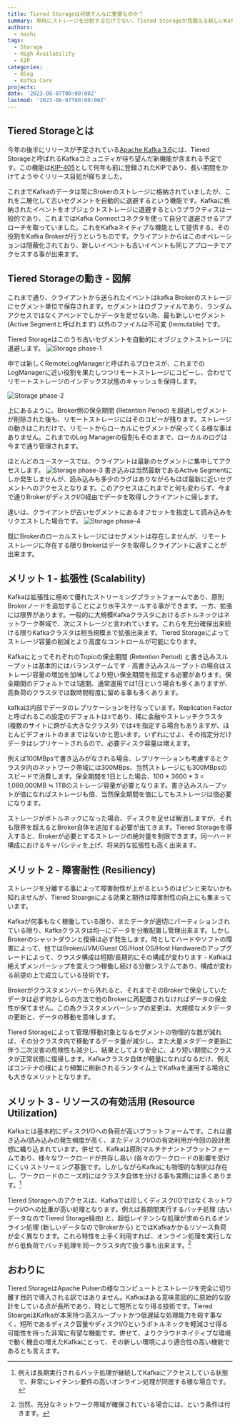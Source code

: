 ```yaml
---
title: Tiered Storageは何故そんなに重要なのか？
summary: 単純にストレージを分割するだけでない、Tiered Storageが見据える新しいKafkaと将来について。
authors:
  - hashi
tags:
  - Storage
  - High Availability
  - KIP
categories: 
  - Blog
  - Kafka Core
projects: 
date: '2023-08-07T00:00:00Z'
lastmod: '2023-08-07T00:00:00Z'
---
```


## Tiered Storageとは
今年の後半にリリースが予定されている[Apache Kafka 3.6](https://cwiki.apache.org/confluence/display/KAFKA/Release+Plan+3.6.0)には、Tiered Storageと呼ばれるKafkaコミュニティが待ち望んだ新機能が含まれる予定です。この機能は[KIP-405](https://cwiki.apache.org/confluence/display/KAFKA/KIP-405%3A+Kafka+Tiered+Storage)として何年も前に登録されたKIPであり、長い期間をかけてようやくリリース目処が経ちました。

これまでKafkaのデータは常にBrokerのストレージに格納されていましたが、これを二層化して古いセグメントを自動的に退避するという機能です。Kafkaに格納されたイベントをオブジェクトストレージに退避するというプラクティスは一般的であり、これまではKafka Connectコネクタを使って自分で退避させるアプローチを取っていました。これをKafkaネイティブな機能として提供する、その役割をKafka Brokerが行うというものです。クライアントからはこのオペレーションは隠蔽化されており、新しいイベントも古いイベントも同じアプローチでアクセスする事が出来ます。

## Tiered Storageの動き - 図解
これまで通り、クライアントから送られたイベントはkafka Brokerのストレージにセグメント単位で保存されます。セグメントはログファイルであり、ランダムアクセスではなくアペンドでしかデータを足せない為、最も新しいセグメント (Active Segmentと呼ばれます) 以外のファイルは不可変 (Immutable) です。

Tiered Storageはこのうち古いセグメントを自動的にオブジェクトストレージに退避します。
![Storage phase-1](blogs/kip405-why-tiered-storage-important/storage-phase-1.png)

中では新しくRemoteLogManagerと呼ばれるプロセスが、これまでのLogManagerに近い役割を果たしつつリモートストレージにコピーし、合わせてリモートストレージのインデックス状態のキャッシュを保持します。

![Storage phase-2](blogs/kip405-why-tiered-storage-important/storage-phase-2.png)

上にあるように、Broker側の保全期間 (Retention Period) を超過しセグメントが削除された後も、リモートストレージにはそのコピーが残ります。ストレージの動きはこれだけで、リモートからローカルにセグメントが戻ってくる様な事はありません。これまでのLog  Managerの役割もそのままで、ローカルのログは今まで通り管理されます。

ほとんどのユースケースでは、クライアントは最新のセグメントに集中してアクセスします。
![Storage phase-3](blogs/kip405-why-tiered-storage-important/storage-phase-3.png)
書き込みは当然最新であるActive Segmentにしか発生しませんが、読み込みも多少のラグはありながらもほぼ最新に近いセグメントへのアクセスとなります。このアクセスはこれまでと何も変わらず、今まで通りBrokerがディスクI/O経由でデータを取得しクライアントに帰します。

違いは、クライアントが古いセグメントにあるオフセットを指定して読み込みをリクエストした場合です。
![Storage phase-4](blogs/kip405-why-tiered-storage-important/storage-phase-4.png)

既にBrokerのローカルストレージにはセグメントは存在しませんが、リモートストレージに存在する限りBrokerはデータを取得しクライアントに返すことが出来ます。

## メリット 1 - 拡張性 (Scalability)
Kafkaは拡張性に極めて優れたストリーミングプラットフォームであり、原則Brokerノードを追加することにより水平スケールする事ができます。一方、拡張には限界があります。一般的に大規模Kafkaクラスタにおけるボトルネックはネットワーク帯域で、次にストレージと言われています。これらを充分確保出来続ける限りKafkaクラスタは相当規模まで拡張出来ます。Tiered Storageによってストレージ容量の削減とより高度なコントロールが可能になります。

KafkaにとってそれぞれのTopicの保全期間 (Retention Period) と書き込みスループットは基本的にはバランスゲームです - 高書き込みスループットの場合はストレージ容量の増加を加味してより短い保全期間を指定する必要があります。保全期間のデフォルトでは1週間、通常運用では1日という場合も多くありますが、高負荷のクラスタでは数時間程度に留める事も多くあります。

kafkaは内部でデータのレプリケーションを行なっています。Replication Factorと呼ばれるこの設定のデフォルトは```3```であり、稀に金融やストレッチクラスタ (複数のサイトに跨がる大きなクラスタ) では```4```を指定する場合もありますが、ほとんどデフォルトのままではないかと思います。いずれにせよ、その指定分だけデータはレプリケートされるので、必要ディスク容量は増えます。

例えば100MBpsで書き込みがなされる場合、レプリケーションも考慮するとクラスタ内のネットワーク帯域には300MBps、当然ストレージにも300MBpsのスピードで消費します。保全期間を1日とした場合、100 * 3600 * 3 = 1,080,000MB ≒ 1TBのストレージ容量が必要となります。書き込みスループットが倍になればストレージも倍、当然保全期間を倍にしてもストレージは倍必要になります。

ストレージがボトルネックになった場合、ディスクを足せば解消しますが、それも限界を超えるとBroker自体を追加する必要が出てきます。Tiered Storageを導入すると、Brokerが必要とするストレージの絶対量を制限できます。同一ハード構成におけるキャパシティを上げ、将来的な拡張性も高く出来ます。

## メリット 2 - 障害耐性 (Resiliency)
ストレージを分離する事によって障害耐性が上がるというのはピンと来ないかも知れませんが、Tiered Stoargeによる効果と期待は障害耐性の向上にも集まっています。

Kafkaが何事もなく稼働している限り、またデータが適切にパーティションされている限り、Kafkaクラスタは均一にデータを分散配置し管理出来ます。しかしBrokerのシャットダウンと復帰は必ず発生します。時としてハードやソフトの障害によって、他ではBroker/JVM/Guest OS/Host OS/Host Hardwareのアップグレードによって、クラスタ構成は短期/長期的にその構成が変わります - Kafkaは絶えずメンバーシップを変えつつ稼働し続ける分散システムであり、構成が変わる前提の上で成立している技術です。

Brokerがクラスタメンバーから外れると、それまでそのBrokerで保全していたデータは必ず何かしらの方法で他のBrokerに再配置されなければデータの保全性が保てません。この為クラスタメンバーシップの変更は、大規模なメタデータの更新と、データの移動を意味します。

Tiered Storageによって管理/移動対象となるセグメントの物理的な数が減れば、その分クラスタ内で移動するデータ量が減少し、また大量メタデータ更新に伴う二次災害の危険性も減少し、結果としてより安全に、より短い期間にクラスタが正常状態に復帰します。Kafkaクラスタ自体が軽量になればなるだけ、例えばコンテナの様により頻繁に刷新されるランタイム上でKafkaを運用する場合にも大きなメリットとなります。

## メリット 3 - リソースの有効活用 (Resource Utilization)
Kafkaとは基本的にディスクI/Oへの負荷が高いプラットフォームです。これは書き込み/読み込みの発生頻度が高く、またディスクI/Oの有効利用が今回の設計思想に織り込まれています。併せて、Kafkaは原則マルチテナントプラットフォームであり、様々なワークロードが共存し易い (各々のワークロードの影響を受けにくい) ストリーミング基盤です。しかしながらKafkaにも物理的な制約は存在し、ワークロードのニーズ的にはクラスタ自体を分ける事も実際には多くあります。[^1]

Tiered Storageへのアクセスは、Kafkaでは珍しくディスクI/OではなくネットワークI/Oへの比重が高い処理となります。例えば長期間実行するバッチ処理 (古いデータなのでTiered Storage経由) と、超低レイテンシな処理が求められるオンライン処理 (新しいデータなのでBrokerから) とではKafkaかかるリソース負荷が全く異なります。これら特性を上手く利用すれば、オンライン処理を実行しながら低負荷でバッチ処理を同一クラスタ内で扱う事も出来ます。[^2]

## おわりに
Tiered StorageはApache Pulserの様なコンピュートとストレージを完全に切り離す目的で導入される訳ではありません。Kafkaはある意味意図的に原始的な設計をしている点が長所であり、時として短所となり得る技術です。Tiered StoargeはKafkaが本来持つ高スループットかつ低遅延な処理能力を殺す事なく、短所であるディスク容量やディスクI/Oというボトルネックを軽減させ得る可能性を持った非常に有望な機能です。併せて、よりクラウドネイティブな環境で動く機会の増えたKafkaにとって、その新しい環境により適合性の高い機能であるとも言えます。

[^1]:例えば長期実行されるバッチ処理が継続してKafkaにアクセスしている状態で、非常にレイテンシ要件の高いオンライン処理が同居する様な場合です。
[^2]:当然、充分なネットワーク帯域が確保されている場合には、という条件は付きます。
